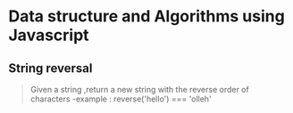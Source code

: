 # Data structure and Algorithms using Javascript

## String reversal

 >Given a string ,return a new string with the reverse order of characters
 -example : reverse('hello') === 'olleh'

 